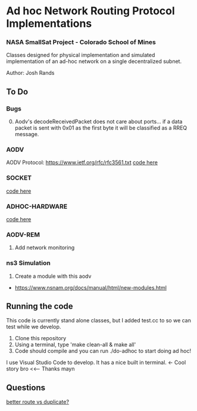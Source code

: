 # Ad hoc Network Routing Protocol Implementations

### NASA SmallSat Project - Colorado School of Mines

Classes designed for physical implementation and simulated implementation of an ad-hoc network on a single decentralized subnet.

Author: Josh Rands

## To Do

### Bugs

0. Aodv's decodeReceivedPacket does not care about ports... if a data packet is sent with 0x01 as the first byte it will be classified as a RREQ message. 

### AODV 

AODV Protocol: https://www.ietf.org/rfc/rfc3561.txt
[code here](aodv)

### SOCKET
[code here](socket)

### ADHOC-HARDWARE
[code here](hardware)

### AODV-REM
1. Add network monitoring 

### ns3 Simulation
1. Create a module with this aodv
  - https://www.nsnam.org/docs/manual/html/new-modules.html

## Running the code

This code is currently stand alone classes, but I added test.cc to so we can test while we develop. 

1. Clone this repository 
2. Using a terminal, type 'make clean-all & make all'
3. Code should compile and you can run ./do-adhoc to start doing ad hoc! 

I use Visual Studio Code to develop. It has a nice built in terminal. <- Cool story bro <<-- Thanks mayn 


## Questions
[better route vs duplicate?](aodv/aodv_rreq.cc:57)
